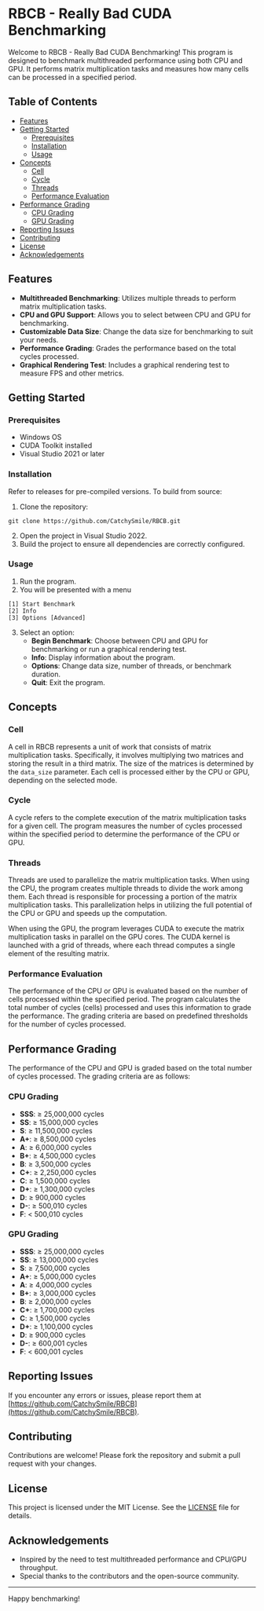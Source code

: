 # RBCB - Really Bad CUDA Benchmarking

Welcome to RBCB - Really Bad CUDA Benchmarking! This program is designed to benchmark multithreaded performance using both CPU and GPU. It performs matrix multiplication tasks and measures how many cells can be processed in a specified period.

## Table of Contents

- [Features](#features)
- [Getting Started](#getting-started)
  - [Prerequisites](#prerequisites)
  - [Installation](#installation)
  - [Usage](#usage)
- [Concepts](#concepts)
  - [Cell](#cell)
  - [Cycle](#cycle)
  - [Threads](#threads)
  - [Performance Evaluation](#performance-evaluation)
- [Performance Grading](#performance-grading)
  - [CPU Grading](#cpu-grading)
  - [GPU Grading](#gpu-grading)
- [Reporting Issues](#reporting-issues)
- [Contributing](#contributing)
- [License](#license)
- [Acknowledgements](#acknowledgements)

## Features

- **Multithreaded Benchmarking**: Utilizes multiple threads to perform matrix multiplication tasks.
- **CPU and GPU Support**: Allows you to select between CPU and GPU for benchmarking.
- **Customizable Data Size**: Change the data size for benchmarking to suit your needs.
- **Performance Grading**: Grades the performance based on the total cycles processed.
- **Graphical Rendering Test**: Includes a graphical rendering test to measure FPS and other metrics.

## Getting Started

### Prerequisites

- Windows OS
- CUDA Toolkit installed
- Visual Studio 2021 or later

### Installation

Refer to releases for pre-compiled versions. To build from source:

1. Clone the repository:
```
git clone https://github.com/CatchySmile/RBCB.git
```
2. Open the project in Visual Studio 2022.
3. Build the project to ensure all dependencies are correctly configured.

### Usage

1. Run the program.
2. You will be presented with a menu
```
[1] Start Benchmark
[2] Info
[3] Options [Advanced]
```
3. Select an option:
    - **Begin Benchmark**: Choose between CPU and GPU for benchmarking or run a graphical rendering test.
    - **Info**: Display information about the program.
    - **Options**: Change data size, number of threads, or benchmark duration.
    - **Quit**: Exit the program.

## Concepts

### Cell

A cell in RBCB represents a unit of work that consists of matrix multiplication tasks. Specifically, it involves multiplying two matrices and storing the result in a third matrix. The size of the matrices is determined by the `data_size` parameter. Each cell is processed either by the CPU or GPU, depending on the selected mode.

### Cycle

A cycle refers to the complete execution of the matrix multiplication tasks for a given cell. The program measures the number of cycles processed within the specified period to determine the performance of the CPU or GPU.

### Threads

Threads are used to parallelize the matrix multiplication tasks. When using the CPU, the program creates multiple threads to divide the work among them. Each thread is responsible for processing a portion of the matrix multiplication tasks. This parallelization helps in utilizing the full potential of the CPU or GPU and speeds up the computation.

When using the GPU, the program leverages CUDA to execute the matrix multiplication tasks in parallel on the GPU cores. The CUDA kernel is launched with a grid of threads, where each thread computes a single element of the resulting matrix.

### Performance Evaluation

The performance of the CPU or GPU is evaluated based on the number of cells processed within the specified period. The program calculates the total number of cycles (cells) processed and uses this information to grade the performance. The grading criteria are based on predefined thresholds for the number of cycles processed.

## Performance Grading

The performance of the CPU and GPU is graded based on the total number of cycles processed. The grading criteria are as follows:

### CPU Grading

- **SSS**: ≥ 25,000,000 cycles
- **SS**: ≥ 15,000,000 cycles
- **S**: ≥ 11,500,000 cycles
- **A+**: ≥ 8,500,000 cycles
- **A**: ≥ 6,000,000 cycles
- **B+**: ≥ 4,500,000 cycles
- **B**: ≥ 3,500,000 cycles
- **C+**: ≥ 2,250,000 cycles
- **C**: ≥ 1,500,000 cycles
- **D+**: ≥ 1,300,000 cycles
- **D**: ≥ 900,000 cycles
- **D-**: ≥ 500,010 cycles
- **F**: < 500,010 cycles

### GPU Grading

- **SSS**: ≥ 25,000,000 cycles
- **SS**: ≥ 13,000,000 cycles
- **S**: ≥ 7,500,000 cycles
- **A+**: ≥ 5,000,000 cycles
- **A**: ≥ 4,000,000 cycles
- **B+**: ≥ 3,000,000 cycles
- **B**: ≥ 2,000,000 cycles
- **C+**: ≥ 1,700,000 cycles
- **C**: ≥ 1,500,000 cycles
- **D+**: ≥ 1,100,000 cycles
- **D**: ≥ 900,000 cycles
- **D-**: ≥ 600,001 cycles
- **F**: < 600,001 cycles

## Reporting Issues

If you encounter any errors or issues, please report them at [https://github.com/CatchySmile/RBCB](https://github.com/CatchySmile/RBCB).

## Contributing

Contributions are welcome! Please fork the repository and submit a pull request with your changes.

## License

This project is licensed under the MIT License. See the [LICENSE](LICENSE) file for details.

## Acknowledgements

- Inspired by the need to test multithreaded performance and CPU/GPU throughput.
- Special thanks to the contributors and the open-source community.

---

Happy benchmarking!
